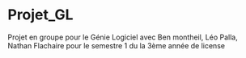 # Projet_GL
Projet en groupe pour le Génie Logiciel avec Ben montheil, Léo Palla, Nathan Flachaire pour le semestre 1 du la 3ème année de license
